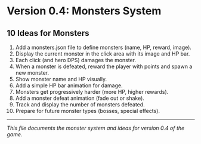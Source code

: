 # Version 0.4: Monsters System

## 10 Ideas for Monsters
1. Add a monsters.json file to define monsters (name, HP, reward, image).
2. Display the current monster in the click area with its image and HP bar.
3. Each click (and hero DPS) damages the monster.
4. When a monster is defeated, reward the player with points and spawn a new monster.
5. Show monster name and HP visually.
6. Add a simple HP bar animation for damage.
7. Monsters get progressively harder (more HP, higher rewards).
8. Add a monster defeat animation (fade out or shake).
9. Track and display the number of monsters defeated.
10. Prepare for future monster types (bosses, special effects).

---

*This file documents the monster system and ideas for version 0.4 of the game.*
